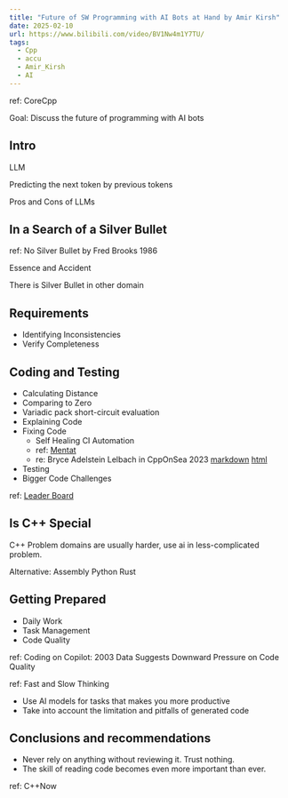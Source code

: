 ```yaml
---
title: "Future of SW Programming with AI Bots at Hand by Amir Kirsh"
date: 2025-02-10
url: https://www.bilibili.com/video/BV1Nw4m1Y7TU/
tags:
  - Cpp
  - accu
  - Amir_Kirsh
  - AI
---
```


ref: CoreCpp

Goal: Discuss the future of programming with AI bots

## Intro

LLM

Predicting the next token by previous tokens

Pros and Cons of LLMs

## In a Search of a Silver Bullet

ref: No Silver Bullet by Fred Brooks 1986

Essence and Accident

There is Silver Bullet in other domain

## Requirements

- Identifying Inconsistencies
- Verify Completeness

## Coding and Testing

- Calculating Distance
- Comparing to Zero
- Variadic pack short-circuit evaluation
- Explaining Code
- Fixing Code
  - Self Healing CI Automation
  - ref: [Mentat](hhttps://mentat.ai/)
  - re: Bryce Adelstein Lelbach in CppOnSea 2023 [markdown](../../CppOnSea/2023/endnote_ai-assisted_software_engineering.md) [html](../../CppOnSea/2023/endnote_ai-assisted_software_engineering.html)
- Testing
- Bigger Code Challenges

ref: [Leader Board](https://evalplus.github.io/leaderboard.html)

## Is C++ Special

C++ Problem domains are usually harder, use ai in less-complicated problem.

Alternative: Assembly Python Rust

## Getting Prepared

- Daily Work
- Task Management
- Code Quality

ref: Coding on Copilot: 2003 Data Suggests Downward Pressure on Code Quality

ref: Fast and Slow Thinking

- Use AI models for tasks that makes you more productive
- Take into account the limitation and pitfalls of generated code

## Conclusions and recommendations

- Never rely on anything without reviewing it. Trust nothing.
- The skill of reading code becomes even more important than ever.

ref: C++Now
